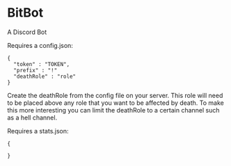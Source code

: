 # BitBot
A Discord Bot

Requires a config.json:

```
{
  "token" : "TOKEN",
  "prefix" : "!"
  "deathRole" : "role"
}
```
Create the deathRole from the config file on your server. This role will need to be placed above any role that you want to be affected by death.
To make this more interesting you can limit the deathRole to a certain channel such as a hell channel.

Requires a stats.json:

```
{

}
```
